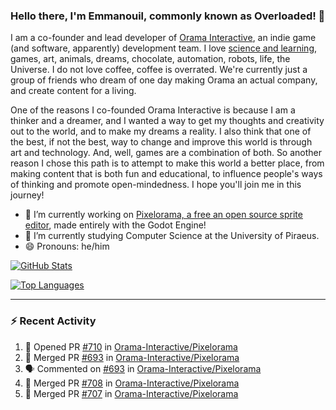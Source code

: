 ### Hello there, I'm Emmanouil, commonly known as Overloaded! 👋
I am a co-founder and lead developer of [Orama Interactive](https://www.orama-interactive.com/), an indie game (and software, apparently) development team. I love [science and learning](https://github.com/OverloadedOrama/KnowledgeBase), games, art, animals, dreams, chocolate, automation, robots, life, the Universe. I do not love coffee, coffee is overrated. We're currently just a group of friends who dream of one day making Orama an actual company, and create content for a living.

One of the reasons I co-founded Orama Interactive is because I am a thinker and a dreamer, and I wanted a way to get my thoughts and creativity out to the world, and to make my dreams a reality. I also think that one of the best, if not the best, way to change and improve this world is through art and technology. And, well, games are a combination of both. So another reason I chose this path is to attempt to make this world a better place, from making content that is both fun and educational, to influence people's ways of thinking and promote open-mindedness. I hope you'll join me in this journey!

- 🔭 I’m currently working on [Pixelorama, a free an open source sprite editor](https://github.com/Orama-Interactive/Pixelorama), made entirely with the Godot Engine!
- 🌱 I’m currently studying Computer Science at the University of Piraeus.
- 😄 Pronouns: he/him

[![GitHub Stats](https://github-readme-stats.vercel.app/api/?username=OverloadedOrama&show_icons=true&theme=merko)](https://github.com/anuraghazra/github-readme-stats)

[![Top Languages](https://github-readme-stats.vercel.app/api/top-langs/?username=OverloadedOrama&layout=compact&theme=merko)](https://github.com/anuraghazra/github-readme-stats)

---

### :zap: Recent Activity

<!--START_SECTION:activity-->
1. 💪 Opened PR [#710](https://github.com/Orama-Interactive/Pixelorama/pull/710) in [Orama-Interactive/Pixelorama](https://github.com/Orama-Interactive/Pixelorama)
2. 🎉 Merged PR [#693](https://github.com/Orama-Interactive/Pixelorama/pull/693) in [Orama-Interactive/Pixelorama](https://github.com/Orama-Interactive/Pixelorama)
3. 🗣 Commented on [#693](https://github.com/Orama-Interactive/Pixelorama/issues/693) in [Orama-Interactive/Pixelorama](https://github.com/Orama-Interactive/Pixelorama)
4. 🎉 Merged PR [#708](https://github.com/Orama-Interactive/Pixelorama/pull/708) in [Orama-Interactive/Pixelorama](https://github.com/Orama-Interactive/Pixelorama)
5. 🎉 Merged PR [#707](https://github.com/Orama-Interactive/Pixelorama/pull/707) in [Orama-Interactive/Pixelorama](https://github.com/Orama-Interactive/Pixelorama)
<!--END_SECTION:activity-->

<!--
**OverloadedOrama/OverloadedOrama** is a ✨ _special_ ✨ repository because its `README.md` (this file) appears on your GitHub profile.

Here are some ideas to get you started:

- 👯 I’m looking to collaborate on ...
- 🤔 I’m looking for help with ...
- 💬 Ask me about ...
- 📫 How to reach me: ...
- ⚡ Fun fact: ...
-->
